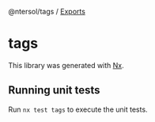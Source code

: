 @ntersol/tags / [Exports](modules.md)

# tags

This library was generated with [Nx](https://nx.dev).

## Running unit tests

Run `nx test tags` to execute the unit tests.
